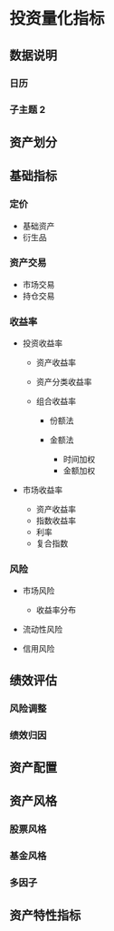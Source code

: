 # 投资量化指标

## 数据说明

### 日历

### 子主题 2

## 资产划分

## 基础指标

### 定价

- 基础资产
- 衍生品

### 资产交易

- 市场交易
- 持仓交易

### 收益率

- 投资收益率

	- 资产收益率
	- 资产分类收益率
	- 组合收益率

		- 份额法
		- 金额法

			- 时间加权
			- 金额加权

- 市场收益率

	- 资产收益率
	- 指数收益率
	- 利率
	- 复合指数

### 风险

- 市场风险

	- 收益率分布

- 流动性风险
- 信用风险

## 绩效评估

### 风险调整

### 绩效归因

## 资产配置

## 资产风格

### 股票风格

### 基金风格

### 多因子

## 资产特性指标

